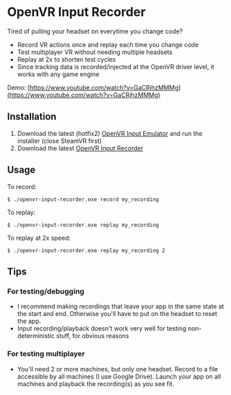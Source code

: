 # OpenVR Input Recorder
Tired of pulling your headset on everytime you change code? 

* Record VR actions once and replay each time you change code
* Test multiplayer VR without needing multiple headsets
* Replay at 2x to shorten test cycles
* Since tracking data is recorded/injected at the OpenVR driver level, it works with any game engine

Demo: [https://www.youtube.com/watch?v=GaCRjhzMMMg](https://www.youtube.com/watch?v=GaCRjhzMMMg)

## Installation
1. Download the latest (hotfix2) [OpenVR Input Emulator](https://github.com/matzman666/OpenVR-InputEmulator/releases) and run the installer (close SteamVR first)
2. Download the latest [OpenVR Input Recorder](https://github.com/lebek/openvr-input-recorder/releases)

## Usage
To record:
```
$ ./openvr-input-recorder.exe record my_recording
```

To replay:
```
$ ./openvr-input-recorder.exe replay my_recording
```

To replay at 2x speed:
```
$ ./openvr-input-recorder.exe replay my_recording 2
```

## Tips

### For testing/debugging
* I recommend making recordings that leave your app in the same state at the start and end. Otherwise you'll have to put on the headset to reset the app.
* Input recording/playback doesn't work very well for testing non-deterministic stuff, for obvious reasons

### For testing multiplayer
* You'll need 2 or more machines, but only one headset. Record to a file accessible by all machines (I use Google Drive). Launch your app on all machines and playback the recording(s) as you see fit.
